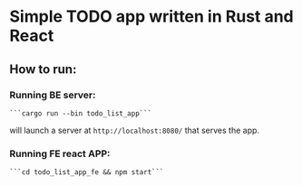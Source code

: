 # Simple TODO app written in Rust and React

## How to run:
### Running BE server:

    ```cargo run --bin todo_list_app```

will launch a server at `http://localhost:8080/` that serves the app.

### Running FE react APP:

    ```cd todo_list_app_fe && npm start```
